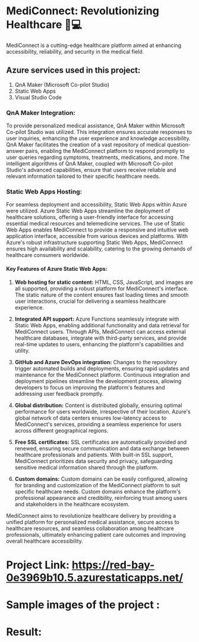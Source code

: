 # MediConnect: Revolutionizing Healthcare 🏥💻

MediConnect is a cutting-edge healthcare platform aimed at enhancing accessibility, reliability, and security in the medical field.

## Azure services used in this project:
1. QnA Maker (Microsoft Co-pilot Studio)
2. Static Web Apps
3. Visual Studio Code

### QnA Maker Integration:
To provide personalized medical assistance, QnA Maker within Microsoft Co-pilot Studio was utilized. This integration ensures accurate responses to user inquiries, enhancing the user experience and knowledge accessibility. QnA Maker facilitates the creation of a vast repository of medical question-answer pairs, enabling the MediConnect platform to respond promptly to user queries regarding symptoms, treatments, medications, and more. The intelligent algorithms of QnA Maker, coupled with Microsoft Co-pilot Studio's advanced capabilities, ensure that users receive reliable and relevant information tailored to their specific healthcare needs.

### Static Web Apps Hosting:
For seamless deployment and accessibility, Static Web Apps within Azure were utilized. Azure Static Web Apps streamline the deployment of healthcare solutions, offering a user-friendly interface for accessing essential medical resources and telemedicine services. The use of Static Web Apps enables MediConnect to provide a responsive and intuitive web application interface, accessible from various devices and platforms. With Azure's robust infrastructure supporting Static Web Apps, MediConnect ensures high availability and scalability, catering to the growing demands of healthcare consumers worldwide.

#### Key Features of Azure Static Web Apps:

1. **Web hosting for static content:** HTML, CSS, JavaScript, and images are all supported, providing a robust platform for MediConnect's interface. The static nature of the content ensures fast loading times and smooth user interactions, crucial for delivering a seamless healthcare experience.

2. **Integrated API support:** Azure Functions seamlessly integrate with Static Web Apps, enabling additional functionality and data retrieval for MediConnect users. Through APIs, MediConnect can access external healthcare databases, integrate with third-party services, and provide real-time updates to users, enhancing the platform's capabilities and utility.

3. **GitHub and Azure DevOps integration:** Changes to the repository trigger automated builds and deployments, ensuring rapid updates and maintenance for the MediConnect platform. Continuous integration and deployment pipelines streamline the development process, allowing developers to focus on improving the platform's features and addressing user feedback promptly.

4. **Global distribution:** Content is distributed globally, ensuring optimal performance for users worldwide, irrespective of their location. Azure's global network of data centers ensures low-latency access to MediConnect's services, providing a seamless experience for users across different geographical regions.

5. **Free SSL certificates:** SSL certificates are automatically provided and renewed, ensuring secure communication and data exchange between healthcare professionals and patients. With built-in SSL support, MediConnect prioritizes data security and privacy, safeguarding sensitive medical information shared through the platform.

6. **Custom domains:** Custom domains can be easily configured, allowing for branding and customization of the MediConnect platform to suit specific healthcare needs. Custom domains enhance the platform's professional appearance and credibility, reinforcing trust among users and stakeholders in the healthcare ecosystem.

MediConnect aims to revolutionize healthcare delivery by providing a unified platform for personalized medical assistance, secure access to healthcare resources, and seamless collaboration among healthcare professionals, ultimately enhancing patient care outcomes and improving overall healthcare accessibility.

# Project Link: https://red-bay-0e3969b10.5.azurestaticapps.net/

# Sample images of the project :



# Result: 
